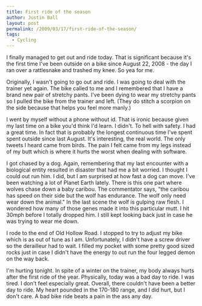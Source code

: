 ```yaml
---
title: First ride of the season
author: Justin Ball
layout: post
permalink: /2009/03/17/first-ride-of-the-season/
tags:
  - Cycling
---
```

I finally managed to get out and ride today. That is significant because it's the first time I've been outside on a bike since August 22, 2008 - the day I ran over a rattlesnake and trashed my knee. So yea for me.

Originally, I wasn't going to go out and ride. I was going to deal with the trainer yet again. The bike called to me and I remembered that I have a brand new pair of stretchy pants. I've been dying to wear my stretchy pants so I pulled the bike from the trainer and left. (They do stitch a scorpion on the side because that helps you feel more manly.)

I went by myself without a phone without id. That is ironic because given my last time on a bike you'd think I'd learn. I didn't. To hell with safety. I had a great time. In fact that is probably the longest continuous time I've spent spent outside since last August. It's interesting, the real world. The only tweets I heard came from birds. The pain I felt came from my legs instead of my butt which is where it hurts the worst when dealing with software.

I got chased by a dog. Again, remembering that my last encounter with a biological entity resulted in disaster that had me a bit worried. I thought I could out run him. I did, but I am surprised at how fast a dog can move. I've been watching a lot of Planet Earth lately. There is this one part where wolves chase down a baby caribou. The commentator says, "the caribou has speed on their side but the wolf has endurance. The wolf only need wear down the animal." In the last scene the wolf is gulping raw flesh. I wondered how many of those genes made it into this particular mutt. I hit 30mph before I totally dropped him. I still kept looking back just in case he was trying to wear me down.

I rode to the end of Old Hollow Road. I stopped to try to adjust my bike which is as out of tune as I am. Unfortunately, I didn't have a screw driver so the derailleur had to wait. I filled my pocket with some pretty good sized rocks just in case I didn't have the energy to out run the four legged demon on the way back.

I'm hurting tonight. In spite of a winter on the trainer, my body always hurts after the first ride of the year. Physically, today was a bad day to ride. I was tired. I don't feel especially great. Overall, there couldn't have been a better day to ride. My heart pounded in the 170-180 range, and I did hurt, but I don't care. A bad bike ride beats a pain in the ass any day.
